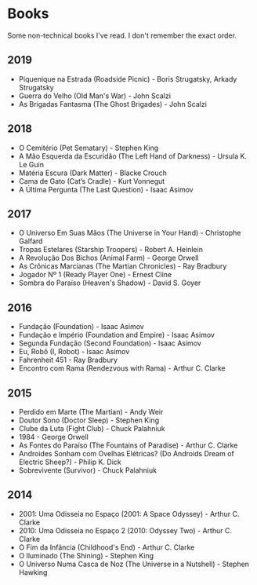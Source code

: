 # Books

Some non-technical books I've read. I don't remember the exact order.


## 2019

- Piquenique na Estrada (Roadside Picnic) - Boris Strugatsky, Arkady Strugatsky
- Guerra do Velho (Old Man's War) - John Scalzi
- As Brigadas Fantasma (The Ghost Brigades) - John Scalzi


## 2018

- O Cemitério (Pet Sematary) - Stephen King
- A Mão Esquerda da Escuridão (The Left Hand of Darkness) - Ursula K. Le Guin
- Matéria Escura (Dark Matter) - Blacke Crouch
- Cama de Gato (Cat’s Cradle) - Kurt Vonnegut
- A Última Pergunta (The Last Question) - Isaac Asimov


## 2017

- O Universo Em Suas Mãos (The Universe in Your Hand) - Christophe Galfard
- Tropas Estelares (Starship Troopers) - Robert A. Heinlein
- A Revolução Dos Bichos (Animal Farm) - George Orwell
- As Crônicas Marcianas (The Martian Chronicles) - Ray Bradbury
- Jogador Nº 1 (Ready Player One) - Ernest Cline
- Sombra do Paraíso (Heaven's Shadow) - David S. Goyer


## 2016

- Fundação (Foundation) - Isaac Asimov
- Fundação e Império (Foundation and Empire) - Isaac Asimov
- Segunda Fundação (Second Foundation) - Isaac Asimov
- Eu, Robô (I, Robot) - Isaac Asimov
- Fahrenheit 451 - Ray Bradbury
- Encontro com Rama (Rendezvous with Rama) - Arthur C. Clarke


## 2015

- Perdido em Marte (The Martian) - Andy Weir
- Doutor Sono (Doctor Sleep) - Stephen King
- Clube da Luta (Fight Club) - Chuck Palahniuk
- 1984 - George Orwell
- As Fontes do Paraíso (The Fountains of Paradise) - Arthur C. Clarke
- Androides Sonham com Ovelhas Elétricas? (Do Androids Dream of Electric Sheep?) - Philip K. Dick
- Sobrevivente (Survivor) - Chuck Palahniuk


## 2014

- 2001: Uma Odisseia no Espaço (2001: A Space Odyssey) - Arthur C. Clarke
- 2010: Uma Odisseia no Espaço 2 (2010: Odyssey Two) - Arthur C. Clarke
- O Fim da Infância (Childhood's End) - Arthur C. Clarke
- O Iluminado (The Shining) - Stephen King
- O Universo Numa Casca de Noz (The Universe in a Nutshell) - Stephen Hawking
